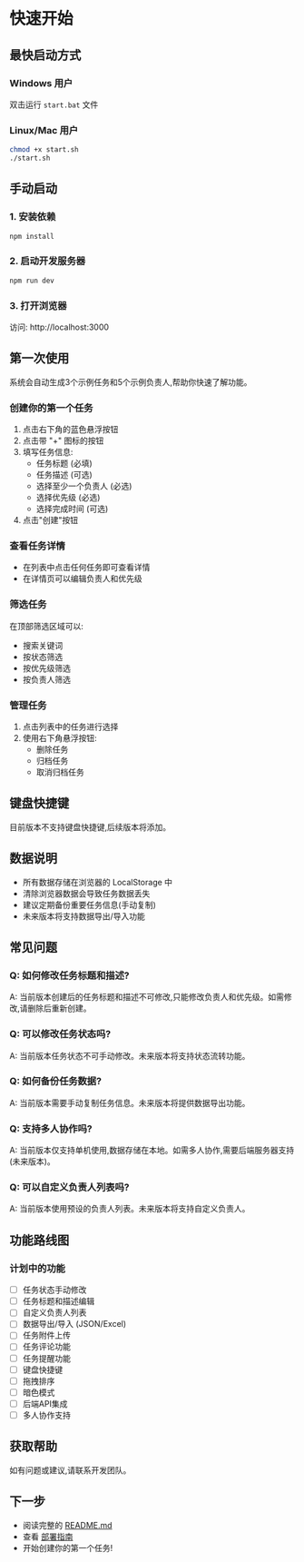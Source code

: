 # 快速开始

## 最快启动方式

### Windows 用户
双击运行 `start.bat` 文件

### Linux/Mac 用户
```bash
chmod +x start.sh
./start.sh
```

## 手动启动

### 1. 安装依赖
```bash
npm install
```

### 2. 启动开发服务器
```bash
npm run dev
```

### 3. 打开浏览器
访问: http://localhost:3000

## 第一次使用

系统会自动生成3个示例任务和5个示例负责人,帮助你快速了解功能。

### 创建你的第一个任务
1. 点击右下角的蓝色悬浮按钮
2. 点击带 "+" 图标的按钮
3. 填写任务信息:
   - 任务标题 (必填)
   - 任务描述 (可选)
   - 选择至少一个负责人 (必选)
   - 选择优先级 (必选)
   - 选择完成时间 (可选)
4. 点击"创建"按钮

### 查看任务详情
- 在列表中点击任何任务即可查看详情
- 在详情页可以编辑负责人和优先级

### 筛选任务
在顶部筛选区域可以:
- 搜索关键词
- 按状态筛选
- 按优先级筛选
- 按负责人筛选

### 管理任务
1. 点击列表中的任务进行选择
2. 使用右下角悬浮按钮:
   - 删除任务
   - 归档任务
   - 取消归档任务

## 键盘快捷键

目前版本不支持键盘快捷键,后续版本将添加。

## 数据说明

- 所有数据存储在浏览器的 LocalStorage 中
- 清除浏览器数据会导致任务数据丢失
- 建议定期备份重要任务信息(手动复制)
- 未来版本将支持数据导出/导入功能

## 常见问题

### Q: 如何修改任务标题和描述?
A: 当前版本创建后的任务标题和描述不可修改,只能修改负责人和优先级。如需修改,请删除后重新创建。

### Q: 可以修改任务状态吗?
A: 当前版本任务状态不可手动修改。未来版本将支持状态流转功能。

### Q: 如何备份任务数据?
A: 当前版本需要手动复制任务信息。未来版本将提供数据导出功能。

### Q: 支持多人协作吗?
A: 当前版本仅支持单机使用,数据存储在本地。如需多人协作,需要后端服务器支持(未来版本)。

### Q: 可以自定义负责人列表吗?
A: 当前版本使用预设的负责人列表。未来版本将支持自定义负责人。

## 功能路线图

### 计划中的功能
- [ ] 任务状态手动修改
- [ ] 任务标题和描述编辑
- [ ] 自定义负责人列表
- [ ] 数据导出/导入 (JSON/Excel)
- [ ] 任务附件上传
- [ ] 任务评论功能
- [ ] 任务提醒功能
- [ ] 键盘快捷键
- [ ] 拖拽排序
- [ ] 暗色模式
- [ ] 后端API集成
- [ ] 多人协作支持

## 获取帮助

如有问题或建议,请联系开发团队。

## 下一步

- 阅读完整的 [README.md](./README.md)
- 查看 [部署指南](./DEPLOYMENT.md)
- 开始创建你的第一个任务!
